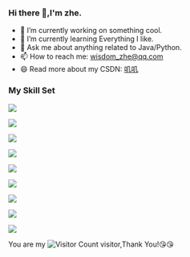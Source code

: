 ### Hi there 👋,I'm zhe.

- 🔭 I’m currently working on something cool.
- 🌱 I’m currently learning Everything I like.
- 💬 Ask me about anything related to Java/Python.
- 📫 How to reach me: wisdom_zhe@qq.com
- 😄 Read more about my CSDN: [叽叽](https://blog.csdn.net/weixin_43331963)

### My Skill Set

![](https://img.shields.io/badge/HTML5-E34F26?style=for-the-badge&logo=html5&logoColor=white)

![](https://img.shields.io/badge/CSS3-1572B6?style=for-the-badge&logo=css3&logoColor=white)

![](https://img.shields.io/badge/JavaScript-F7DF1E?style=for-the-badge&logo=javascript&logoColor=black)

![](https://img.shields.io/badge/Sass-CC6699?style=for-the-badge&logo=sass&logoColor=white)

![](https://img.shields.io/badge/Node.js-43853D?style=for-the-badge&logo=node.js&logoColor=white)

![](https://img.shields.io/badge/PHP-777BB4?style=for-the-badge&logo=php&logoColor=white)

![](https://img.shields.io/badge/Vue.js-35495E?style=for-the-badge&logo=vue.js&logoColor=4FC08D)

![](https://img.shields.io/badge/Bootstrap-563D7C?style=for-the-badge&logo=bootstrap&logoColor=white)



![](https://github-readme-stats.vercel.app/api?username=9075512&show_icons=true&theme=transparent)

You are my ![Visitor Count](https://profile-counter.glitch.me/9075512/count.svg) visitor,Thank You!:kissing_heart::kissing_heart:

